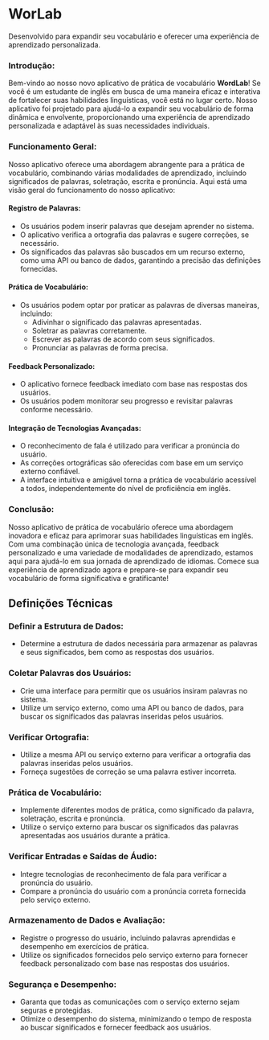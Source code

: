 # WorLab

Desenvolvido para expandir seu vocabulário e oferecer uma experiência de aprendizado personalizada.

### Introdução:

Bem-vindo ao nosso novo aplicativo de prática de vocabulário **WordLab**! Se você é um estudante de inglês em busca de uma maneira eficaz e interativa de fortalecer suas habilidades linguísticas, você está no lugar certo. Nosso aplicativo foi projetado para ajudá-lo a expandir seu vocabulário de forma dinâmica e envolvente, proporcionando uma experiência de aprendizado personalizada e adaptável às suas necessidades individuais.

### Funcionamento Geral:

Nosso aplicativo oferece uma abordagem abrangente para a prática de vocabulário, combinando várias modalidades de aprendizado, incluindo significados de palavras, soletração, escrita e pronúncia. Aqui está uma visão geral do funcionamento do nosso aplicativo:

#### Registro de Palavras:

- Os usuários podem inserir palavras que desejam aprender no sistema.
- O aplicativo verifica a ortografia das palavras e sugere correções, se necessário.
- Os significados das palavras são buscados em um recurso externo, como uma API ou banco de dados, garantindo a precisão das definições fornecidas.

#### Prática de Vocabulário:

- Os usuários podem optar por praticar as palavras de diversas maneiras, incluindo:
  - Adivinhar o significado das palavras apresentadas.
  - Soletrar as palavras corretamente.
  - Escrever as palavras de acordo com seus significados.
  - Pronunciar as palavras de forma precisa.

#### Feedback Personalizado:

- O aplicativo fornece feedback imediato com base nas respostas dos usuários.
- Os usuários podem monitorar seu progresso e revisitar palavras conforme necessário.

#### Integração de Tecnologias Avançadas:

- O reconhecimento de fala é utilizado para verificar a pronúncia do usuário.
- As correções ortográficas são oferecidas com base em um serviço externo confiável.
- A interface intuitiva e amigável torna a prática de vocabulário acessível a todos, independentemente do nível de proficiência em inglês.

### Conclusão:

Nosso aplicativo de prática de vocabulário oferece uma abordagem inovadora e eficaz para aprimorar suas habilidades linguísticas em inglês. Com uma combinação única de tecnologia avançada, feedback personalizado e uma variedade de modalidades de aprendizado, estamos aqui para ajudá-lo em sua jornada de aprendizado de idiomas. Comece sua experiência de aprendizado agora e prepare-se para expandir seu vocabulário de forma significativa e gratificante!

## Definições Técnicas

### Definir a Estrutura de Dados:

- Determine a estrutura de dados necessária para armazenar as palavras e seus significados, bem como as respostas dos usuários.

### Coletar Palavras dos Usuários:

- Crie uma interface para permitir que os usuários insiram palavras no sistema.
- Utilize um serviço externo, como uma API ou banco de dados, para buscar os significados das palavras inseridas pelos usuários.

### Verificar Ortografia:

- Utilize a mesma API ou serviço externo para verificar a ortografia das palavras inseridas pelos usuários.
- Forneça sugestões de correção se uma palavra estiver incorreta.

### Prática de Vocabulário:

- Implemente diferentes modos de prática, como significado da palavra, soletração, escrita e pronúncia.
- Utilize o serviço externo para buscar os significados das palavras apresentadas aos usuários durante a prática.

### Verificar Entradas e Saídas de Áudio:

- Integre tecnologias de reconhecimento de fala para verificar a pronúncia do usuário.
- Compare a pronúncia do usuário com a pronúncia correta fornecida pelo serviço externo.

### Armazenamento de Dados e Avaliação:

- Registre o progresso do usuário, incluindo palavras aprendidas e desempenho em exercícios de prática.
- Utilize os significados fornecidos pelo serviço externo para fornecer feedback personalizado com base nas respostas dos usuários.

### Segurança e Desempenho:

- Garanta que todas as comunicações com o serviço externo sejam seguras e protegidas.
- Otimize o desempenho do sistema, minimizando o tempo de resposta ao buscar significados e fornecer feedback aos usuários.
